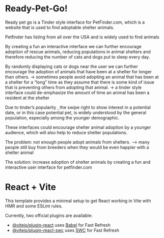 # Ready-Pet-Go!

Ready pet go is a Tinder style interface for PetFinder.com, which is a website that is used to find adoptable shelter animals.

Petfinder has listing from all over the USA and is widely used to find animals


By creating a fun an interactive interface we can further encourage adoption of rescue animals, reducing populations in animal shelters and therefore reducing the number of cats and dogs put to sleep every day.

By randomly displaying cats or dogs near the user we can further encourage the adoption of animals that have been at a shelter for longer than others.
	-> sometimes people avoid adopting an animal that has been at a shelter for a “long” time as they assume that there is some kind of issue that is preventing others from adopting that animal.
	-> a tinder style interface could de-emphasize the amount of time an animal has been a resident at the shelter

Due to tinder’s popularity , the swipe right to show interest in a potential date, or in this case potential pet, is widely understood by the general population, especially among the younger demographic.

These interfaces could encourage shelter animal adoption by a younger audience, which will also help to reduce shelter populations.

The problem: not enough people adopt animals from shelters.
	—> many people still buy from breeders when they would be even happier with a shelter animal

The solution: increase adoption of shelter animals by creating a fun and interactive user interface for petfinder.com


# React + Vite

This template provides a minimal setup to get React working in Vite with HMR and some ESLint rules.

Currently, two official plugins are available:

- [@vitejs/plugin-react](https://github.com/vitejs/vite-plugin-react/blob/main/packages/plugin-react/README.md) uses [Babel](https://babeljs.io/) for Fast Refresh
- [@vitejs/plugin-react-swc](https://github.com/vitejs/vite-plugin-react-swc) uses [SWC](https://swc.rs/) for Fast Refresh
